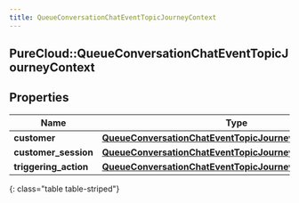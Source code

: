 ```yaml
---
title: QueueConversationChatEventTopicJourneyContext
---
```

## PureCloud::QueueConversationChatEventTopicJourneyContext

## Properties

|Name | Type | Description | Notes|
|------------ | ------------- | ------------- | -------------|
| **customer** | [**QueueConversationChatEventTopicJourneyCustomer**](QueueConversationChatEventTopicJourneyCustomer.html) |  | [optional] |
| **customer_session** | [**QueueConversationChatEventTopicJourneyCustomerSession**](QueueConversationChatEventTopicJourneyCustomerSession.html) |  | [optional] |
| **triggering_action** | [**QueueConversationChatEventTopicJourneyAction**](QueueConversationChatEventTopicJourneyAction.html) |  | [optional] |
{: class="table table-striped"}


